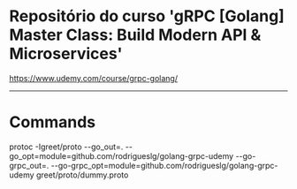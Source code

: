 # Repositório do curso 'gRPC [Golang] Master Class: Build Modern API & Microservices'
https://www.udemy.com/course/grpc-golang/

---

# Commands
protoc -Igreet/proto --go_out=. --go_opt=module=github.com/rodrigueslg/golang-grpc-udemy --go-grpc_out=. --go-grpc_opt=module=github.com/rodrigueslg/golang-grpc-udemy  greet/proto/dummy.proto
